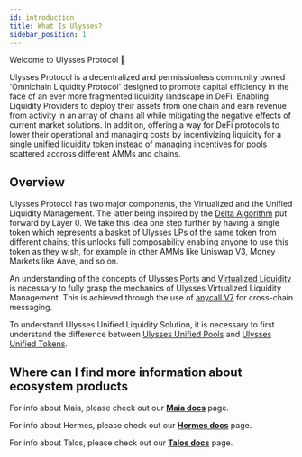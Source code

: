 ```yaml
---
id: introduction
title: What Is Ulysses?
sidebar_position: 1
---
```


Welcome to Ulysses Protocol 👋

Ulysses Protocol is a decentralized and permissionless community owned 'Omnichain Liquidity Protocol' designed to promote capital efficiency in the face of an ever more fragmented liquidity landscape in DeFi. 
Enabling Liquidity Providers to deploy their assets from one chain and earn revenue from activity in an array of chains all while mitigating the negative effects of current market solutions. 
In addition, offering a way for DeFi protocols to lower their operational and managing costs by incentivizing liquidity for a single unified liquidity token instead of managing incentives for pools scattered accross different AMMs and chains.  

## Overview

Ulysses Protocol has two major components, the Virtualized and the Unified Liquidity Management. The latter being inspired by the [Delta Algorithm](https://www.dropbox.com/s/gf3606jedromp61/Delta-Solving.The.Bridging-Trilemma.pdf?dl=0) put forward by Layer 0. We take this idea one step further by having a single token which represents a basket of Ulysses LPs of the same token from different chains; this unlocks full composability enabling anyone to use this token as they wish, for example in other AMMs like Uniswap V3, Money Markets like Aave, and so on. 

An understanding of the concepts of Ulysses [Ports](./concepts/overview/omnichain/ports) and [Virtualized Liquidity](./concepts/overview/omnichain/virtual-liquidity) is necessary to fully grasp the mechanics of Ulysses Virtualized Liquidity Management. This is achieved through the use of [anycall V7](https://docs.multichain.org/developer-guide/anycall-v7) for cross-chain messaging.

To understand Ulysses Unified Liquidity Solution, it is necessary to first understand the difference between [Ulysses Unified Pools](./concepts/overview/unified-liquidity/pools) and [Ulysses Unified Tokens](./concepts/overview/unified-liquidity/tokens).

## Where can I find more information about ecosystem products

For info about Maia, please check out our [**Maia docs**](../introduction) page.

For info about Hermes, please check out our [**Hermes docs**](../Hermes/introduction) page.

For info about Talos, please check out our [**Talos docs**](../Talos/introduction) page.


